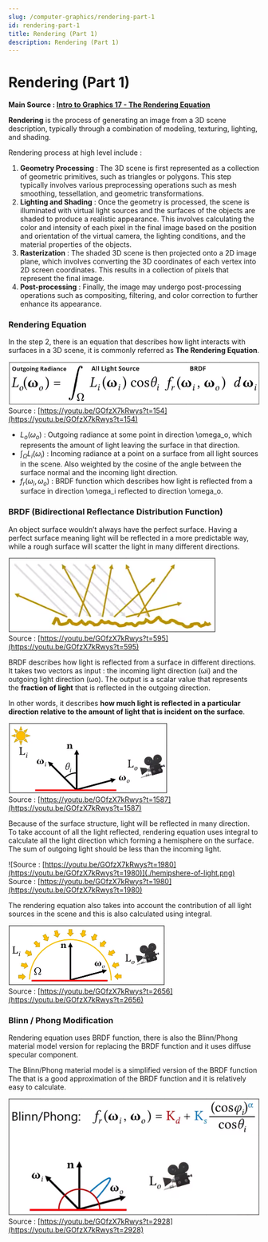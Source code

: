 ```yaml
---
slug: /computer-graphics/rendering-part-1
id: rendering-part-1
title: Rendering (Part 1)
description: Rendering (Part 1)
---
```

# Rendering (Part 1)

**Main Source : [Intro to Graphics 17 - The Rendering Equation](https://youtu.be/GOfzX7kRwys)**

**Rendering** is the process of generating an image from a 3D scene description, typically through a combination of modeling, texturing, lighting, and shading.

Rendering process at high level include :

1. **Geometry Processing** : The 3D scene is first represented as a collection of geometric primitives, such as triangles or polygons. This step typically involves various preprocessing operations such as mesh smoothing, tessellation, and geometric transformations.
2. **Lighting and Shading** : Once the geometry is processed, the scene is illuminated with virtual light sources and the surfaces of the objects are shaded to produce a realistic
appearance. This involves calculating the color and intensity of each pixel in the final image based on the position and orientation of the virtual camera, the lighting conditions, and the material properties of the objects.
3. **Rasterization** : The shaded 3D scene is then projected onto a 2D image plane, which involves converting the 3D coordinates of each vertex into 2D screen coordinates. This results in a collection of pixels that represent the final image.
4. **Post-processing** : Finally, the image may undergo post-processing operations such as compositing, filtering, and color correction to further enhance its appearance.

### Rendering Equation

In the step 2, there is an equation that describes how light interacts with surfaces in a 3D scene, it is commonly referred as **The Rendering Equation**.

![The rendering equation](./rendering-equation.png)  
Source : [https://youtu.be/GOfzX7kRwys?t=154](https://youtu.be/GOfzX7kRwys?t=154)

- $L_o(\omega_o)$ : Outgoing radiance at some point in direction \omega_o, which represents the amount of light leaving the surface in that direction.
- $\int_{\Omega} L_i(\omega_i)$ : Incoming radiance at a point on a surface from all light sources in the scene. Also weighted by the cosine of the angle between the surface normal and the incoming light direction.
- $f_r(\omega_i, \omega_o)$ : BRDF function which describes how light is reflected from a surface in direction \omega_i reflected to direction \omega_o.

### BRDF (Bidirectional Reflectance Distribution Function)

An object surface wouldn’t always have the perfect surface. Having a perfect surface meaning light will be reflected in a more predictable way, while a rough surface will scatter the light in many different directions.

![A rough surface reflecting light everywhere](./rough-surface.png)  
Source : [https://youtu.be/GOfzX7kRwys?t=595](https://youtu.be/GOfzX7kRwys?t=595)

BRDF describes how light is reflected from a surface in different directions. It takes two vectors as input : the incoming light direction (ωi) and the outgoing light direction (ωo).
The output is a scalar value that represents the **fraction of light** that is reflected in the outgoing direction. 

In other words, it describes **how much light is reflected in a particular direction relative to the amount of light that is incident on the surface**.

![Light from source is reflected from plane to camera](./brdf.png)  
Source : [https://youtu.be/GOfzX7kRwys?t=1587](https://youtu.be/GOfzX7kRwys?t=1587)

Because of the surface structure, light will be reflected in many direction. To take account of all the light reflected, rendering equation uses integral to calculate all the light direction which forming a hemisphere on the surface. The sum of outgoing light should be less than the incoming light.

![Source : [https://youtu.be/GOfzX7kRwys?t=1980](https://youtu.be/GOfzX7kRwys?t=1980)](./hemipshere-of-light.png)  
Source : [https://youtu.be/GOfzX7kRwys?t=1980](https://youtu.be/GOfzX7kRwys?t=1980)

The rendering equation also takes into account the contribution of all light sources in the scene and this is also calculated using integral.

![Light reflected to many direction with one direction being the most](./all-light-source.png)  
Source : [https://youtu.be/GOfzX7kRwys?t=2656](https://youtu.be/GOfzX7kRwys?t=2656)

### Blinn / Phong Modification

Rendering equation uses BRDF function, there is also the Blinn/Phong material model version for replacing the BRDF function and it uses diffuse specular component.

The Blinn/Phong material model is a simplified version of the BRDF function The that is a good approximation of the BRDF function and it is relatively easy to calculate.

![Many directions of light source is reflected from plane to camera](./blinn-phong.png)  
Source : [https://youtu.be/GOfzX7kRwys?t=2928](https://youtu.be/GOfzX7kRwys?t=2928)